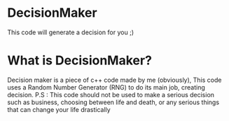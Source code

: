 # DecisionMaker
This code will generate a decision for you ;)

# What is DecisionMaker?
Decision maker is a piece of c++ code made by me (obviously),
This code uses a Random Number Generator (RNG) to do its main job, creating decision.
P.S : This code should not be used to make a serious decision such as business, choosing between life and death, or any serious things that can change your life drastically

